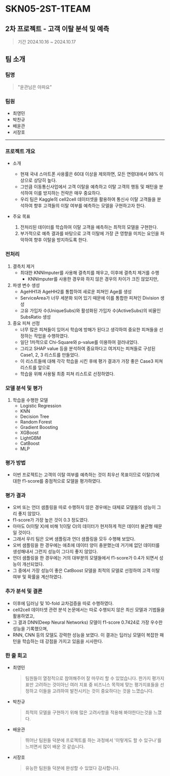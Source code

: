 # SKN05-2ST-1TEAM

## 2차 프로젝트 - 고객 이탈 분석 및 예측
> 기간 2024.10.16 ~ 2024.10.17

## 팀 소개

### 팀명
> "윤관님은 아파요"

### 팀원
- 최영민
- 박찬규
- 배윤관
- 서장호
------------

### 프로젝트 개요
- 소개
   - 현재 국내 스마트폰 사용률은 60대 이상을 제외하면, 모든 연령대에서 98% 이상으로 상당히 높다.
   - 그만큼 이동통신사업에서 고객 이탈을 예측하고 이탈 고객의 행동 및 패턴을 분석하여 이를 방지하는 전략은 매우 중요하다.
   - 우리 팀은 Kaggle의 cell2cell 데이터셋을 활용하여 통신사 이탈 고객들을 분석하여 향후 고객들의 이탈 여부를 예측하는 모델을 구현하고자 한다.

- 주요 목표
   1. 전처리된 데이터를 학습하여 이탈 고객을 예측하는 최적의 모델을 구현한다.
   2. 부가적으로 예측 결과를 바탕으로 고객 이탈에 가장 큰 영향을 미치는 요인을 파악하여 향후 이탈을 방지하도록 한다.

### 전처리
1. 결측치 제거
   - 최대한 KNNImputer를 사용해 결측치를 채우고, 이후에 결측치 제거를 수행
      - KNNImputer를 사용한 경우와 하지 않은 경우의 차이가 크진 않았지만,
2. 파생 변수 생성
   - AgeHH1과 AgeHH2를 통합하여 새로운 피쳐인 Age를 생성
   - ServiceArea가 너무 세분화 되어 있기 때문에 이를 통합한 피쳐인 Division 생성
   - 고유 가입자 수(UniqueSubs)와 활성화된 가입자 수(ActiveSubs)의 비율인 SubsRatio 생성
3. 중요 피쳐 선정
   - 너무 많은 피쳐들이 있어서 학습에 방해가 된다고 생각하여 중요한 피쳐들을 선정하는 작업을 수행하였다.
   - 일단 1차적으로 Chi-Square와 p-value를 이용하여 걸러내었다.
   - 그리고 SHAP value 등을 분석하여 중요하다고 여겨지는 피쳐들로 구성된 Case1, 2, 3 리스트를 만들었다.
   - 이 리스트들에 대해 각각 학습을 시킨 후에 평가 결과가 가장 좋은 Case3 피쳐 리스트를 앞으로
   - 학습을 위해 사용될 최종 피쳐 리스트로 선정하였다.
      
### 모델 분석 및 평가
1. 학습을 수행한 모델
   - Logistic Regression
   - KNN
   - Decision Tree
   - Random Forest
   - Gradient Boosting
   - XGBoost
   - LightGBM
   - CatBoost
   - MLP

### 평가 방법
- 이번 프로젝트는 고객의 이탈 여부를 예측하는 것이 최우선 목표이므로 이탈(1)에 대한 f1-score를 중점적으로 모델을 평가하였다.

### 평가 결과
- 오버 또는 언더 샘플링을 따로 수행하지 않은 경우에는 대체로 모델들의 성능이 그리 좋지 않았다.
- f1-score가 가장 높은 것이 0.3 정도였다.
- 아마도 0(이탈 X)에 비해 1(이탈 O)의 데이터가 현저하게 적은 데이터 불균형 때문일 것이다.
- 그래서 우리 팀은 오버 샘플링과 언더 샘플링을 모두 수행해 보았다.
- 오버 샘플링을 한 경우에는 애초에 데이터 양이 충분했는데 거기에 없던 데이터를 생성해내서 그런지 성능이 그다지 좋지 않았다.
- 언더 샘플링을 한 경우에는 거의 대부분의 모델들에서 f1-score가 0.4가 되면서 성능이 개선되었다.
- 그 중에서 가장 성능이 좋은 CatBoost 모델을 최적의 모델로 선정하여 고객 이탈 여부 및 확률을 계산하였다.

### 추가 분석 및 결론
- 이후에 딥러닝 및 10-fold 교차검증을 따로 수행하였다.
- cell2cell 데이터셋 관련 분석 논문에서는 따로 수행되지 않은 최신 모델과 기법들을 활용하였고,
- 그 결과 DNN(Deep Neural Networks) 모델이 f1-score 0.7424로 가장 우수한 성능을 기록했으며,
- RNN, CNN 등의 모델도 강력한 성능을 보였다. 이 결과는 딥러닝 모델이 복잡한 패턴을 학습하는 데 강점을 가지고 있음을 시사한다.

     
### 한 줄 회고
- 최영민 
   > 팀원들이 열정적으로 참여해주어 잘 마무리 할 수 있었습니다. 한가지 평가지표만 고려하는 것이아닌 여러 지표 중 비즈니스 목적에 맞는 평가지표들을 선정하고 이들을 고려하여 발전시키는 것이 중요하다는 것을 느꼈습니다.

- 박찬규
   > 최적의 모델을 구현하기 위해 많은 고려사항을 적용해 봐야한다는것을 느꼈다.

- 배윤관  
   > 뛰어난 팀원들 덕분에 프로젝트를 하는 과정에서 '이렇게도 할 수 있구나'를 느끼면서 많이 배운 것 같습니다.

- 서장호
   > 유능한 팀원들 덕분에 완성할 수 있었다 감사합니다.